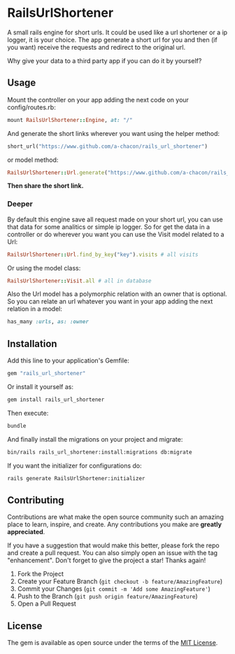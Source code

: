 # RailsUrlShortener

A small rails engine for short urls.
It could be used like a url shortener or a ip logger, it is your choice.
The app generate a short url for you and then (if you want) receive the requests and redirect to the original url.

Why give your data to a third party app if you can do it by yourself?

## Usage

Mount the controller on your app adding the next code on your config/routes.rb:

```ruby
mount RailsUrlShortener::Engine, at: "/"

```

And generate the short links wherever you want using the helper method:

```ruby
short_url("https://www.github.com/a-chacon/rails_url_shortener")
```

or model method:

```ruby
RailsUrlShortener::Url.generate("https://www.github.com/a-chacon/rails_url_shortener")
```

**Then share the short link.**

### Deeper

By default this engine save all request made on your short url, you can use that data for some analitics or simple ip logger. So for get the data in a controller or do wherever you want you can use the Visit model related to a Url:
```ruby
RailsUrlShortener::Url.find_by_key("key").visits # all visits

```
Or using the model class:
```ruby
RailsUrlShortener::Visit.all # all in database
```

Also the Url model has a polymorphic relation with an owner that is optional. So you can relate an url whatever you want in your app adding the next relation in a model:
```ruby
has_many :urls, as: :owner
```

## Installation

Add this line to your application's Gemfile:

```ruby
gem "rails_url_shortener"
```

Or install it yourself as:
```bash
gem install rails_url_shortener
```

Then execute:
```bash
bundle
```

And finally install the migrations on your project and migrate:
```bash
bin/rails rails_url_shortener:install:migrations db:migrate
```

If you want the initializer for configurations do:

```bash
rails generate RailsUrlShortener:initializer
```

## Contributing

Contributions are what make the open source community such an amazing place to learn, inspire, and create. Any contributions you make are **greatly appreciated**.

If you have a suggestion that would make this better, please fork the repo and create a pull request. You can also simply open an issue with the tag "enhancement".
Don't forget to give the project a star! Thanks again!

1. Fork the Project
2. Create your Feature Branch (`git checkout -b feature/AmazingFeature`)
3. Commit your Changes (`git commit -m 'Add some AmazingFeature'`)
4. Push to the Branch (`git push origin feature/AmazingFeature`)
5. Open a Pull Request

## License
The gem is available as open source under the terms of the [MIT License](https://opensource.org/licenses/MIT).
